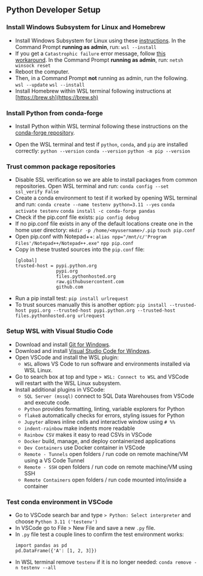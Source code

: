
## Python Developer Setup

### Install Windows Subsystem for Linux and Homebrew
* Install Windows Subsystem for Linux using these [instructions](https://learn.microsoft.com/en-us/windows/wsl/install). In the Command Prompt **running as admin**, run:
`wsl --install`
* If you get a `Catastrophic failure` error message, follow [this workaround](https://github.com/microsoft/WSL/issues/9420#issuecomment-1753919660). In the Command Prompt  **running as admin**, run:
`netsh winsock reset`
* Reboot the computer.
* Then, in a Command Prompt **not**  running as admin, run the following. 
`wsl --update`
`wsl --install`
* Install Homebrew within WSL terminal following instructions at [https://brew.sh](https://brew.sh)
    
### Install Python from conda-forge
-   Install Python within WSL terminal following these instructions on the [conda-forge repository](https://github.com/conda-forge/miniforge?tab=readme-ov-file#install).
* Open the WSL terminal and test if `python`, `conda`, and `pip` are installed correctly:
`python --version`
`conda --version`
`python -m pip --version`

### Trust common package repositories
* Disable SSL verification so we are able to install packages from common  repositories. Open WSL terminal and run:
`conda config --set ssl_verify False`
* Create a conda environment to test if it worked by opening WSL terminal and run:
`conda create --name testenv python=3.11 --yes`
`conda activate testenv`
`conda install -c conda-forge pandas`
* Check if the pip.conf file exists:
`pip config debug`
* If no pip.conf file exists in any of the default locations create one in the home user directory:
`mkdir -p /home/<myusername>/.pip`
`touch pip.conf`
* Open pip.conf with Notepad++:
`alias npp="/mnt/c/'Program Files'/Notepad++/Notepad++.exe"`
`npp pip.conf`
* Copy in these trusted sources into the `pip.conf` file:
	```
	[global]
	trusted-host = pypi.python.org
	               pypi.org
	               files.pythonhosted.org
	               raw.githubusercontent.com
	               github.com
	```
* Run a pip install test:
`pip install urlrequest`
* To trust sources manually this is another option:
`pip install --trusted-host pypi.org --trusted-host pypi.python.org --trusted-host files.pythonhosted.org urlrequest`

### Setup WSL with Visual Studio Code
* Download and install [Git for Windows](https://git-scm.com/download/win).
* Download and install [Visual Studio Code for Windows](https://code.visualstudio.com/download).
* Open VSCode and install the WSL plugin:
	* `WSL` allows VS Code to run software and environments installed via WSL Linux. 
* Go to search box at top and type  `> WSL: Connect to WSL` and VSCode will restart with the WSL Linux subsystem.
* Install additional plugins in VSCode:
	* `SQL Server (mssql)` connect to SQL Data Warehouses from VSCode and execute code.
	* `Python` provides formatting, linting, variable explorers for Python 
	* `flake8` automatically checks for errors, styling issues for Python
	* `Jupyter` allows inline cells and interactive window using `# %%` 
	* `indent-rainbow` make indents more readable
	* `Rainbow CSV` makes it easy to read CSVs in VSCode
	* `Docker` build, manage, and deploy containerized applications
	* `Dev Containers` use Docker container in VSCode
	* `Remote - Tunnels` open folders / run code on remote machine/VM using a VS Code Tunnel
	* `Remote - SSH` open folders / run code on remote machine/VM using SSH
	* `Remote Containers` open folders / run code mounted into/inside a container

### Test conda environment in VSCode
* Go to VSCode search bar and type `> Python: Select interpreter` and choose `Python 3.11 ('testenv')`
* In VSCode go to File > New File and save a new `.py` file.
* In `.py` file test a couple lines to confirm the test environment works:
	```
	import pandas as pd
	pd.DataFrame({'A': [1, 2, 3]})
	```
* In WSL terminal remove `testenv` if it is no longer needed:
	`conda remove -n testenv --all`
